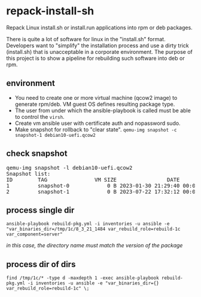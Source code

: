 # repack-install-sh

Repack Linux install.sh or install.run applications into rpm or deb packages.

There is quite a lot of software for linux in the "install.sh" format. Developers want to "simplify" the installation process and use a dirty trick (install.sh) that is unacceptable in a corporate environment. The purpose of this project is to show a pipeline for rebuilding such software into deb or rpm.

## environment

- You need to create one or more virtual machine (qcow2 image) to generate rpm/deb. VM guest OS defines resulting package type.
- The user from under which the ansible-playbook is called must be able to control the `virsh`.
- Create vm ansible user with certificate auth and nopassword sudo.
- Make snapshot for rollback to "clear state". `qemu-img snapshot -c snapshot-1 debian10-uefi.qcow2`

## check snapshot

<pre>
qemu-img snapshot -l debian10-uefi.qcow2
Snapshot list:
ID        TAG               VM SIZE                DATE     VM CLOCK     ICOUNT
1         snapshot-0            0 B 2023-01-30 21:29:40 00:00:00.000          0
2         snapshot-1            0 B 2023-07-22 17:32:12 00:00:00.000          0
</pre>

## process single dir

`ansible-playbook rebuild-pkg.yml -i inventories -u ansible -e "var_binaries_dir=/tmp/1c/8_3_21_1484 var_rebuild_role=rebuild-1c var_component=server"`

*in this case, the directory name must match the version of the package*

## process dir of dirs

`find /tmp/1c/* -type d -maxdepth 1 -exec ansible-playbook rebuild-pkg.yml -i inventories -u ansible -e "var_binaries_dir={} var_rebuild_role=rebuild-1c" \;`


